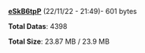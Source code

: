 [**eSkB6tpP**](/data/eSkB6tpP.txt) (22/11/22 - 21:49)- 601 bytes

**Total Datas**: 4398

**Total Size**: 23.87 MB / 23.9 MB